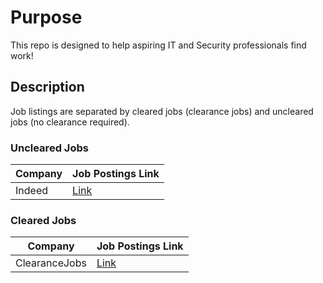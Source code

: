 # Purpose
This repo is designed to help aspiring IT and Security professionals find work!

## Description
Job listings are separated by cleared jobs (clearance jobs) and uncleared jobs (no clearance required).


### Uncleared Jobs

Company | Job Postings Link|
|---|---|
| Indeed | [Link](https://www.indeed.com/) |



### Cleared Jobs

Company | Job Postings Link|
|---|---|
| ClearanceJobs | [Link](https://www.clearancejobs.com/) |
